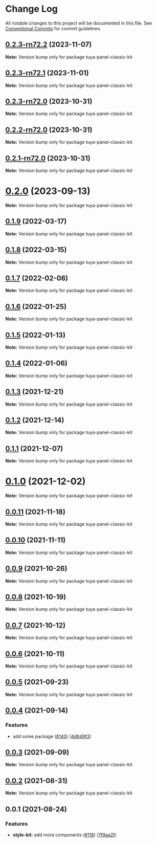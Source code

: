 # Change Log

All notable changes to this project will be documented in this file.
See [Conventional Commits](https://conventionalcommits.org) for commit guidelines.

## [0.2.3-rn72.2](https://github.com/tuya/tuya-panel-kit/compare/tuya-panel-classic-kit@0.2.3-rn72.1...tuya-panel-classic-kit@0.2.3-rn72.2) (2023-11-07)

**Note:** Version bump only for package tuya-panel-classic-kit





## [0.2.3-rn72.1](https://github.com/tuya/tuya-panel-kit/compare/tuya-panel-classic-kit@0.2.3-rn72.0...tuya-panel-classic-kit@0.2.3-rn72.1) (2023-11-01)

**Note:** Version bump only for package tuya-panel-classic-kit





## [0.2.3-rn72.0](https://github.com/tuya/tuya-panel-kit/compare/tuya-panel-classic-kit@0.2.2-rn72.0...tuya-panel-classic-kit@0.2.3-rn72.0) (2023-10-31)

**Note:** Version bump only for package tuya-panel-classic-kit





## [0.2.2-rn72.0](https://github.com/tuya/tuya-panel-kit/compare/tuya-panel-classic-kit@0.2.1-rn72.0...tuya-panel-classic-kit@0.2.2-rn72.0) (2023-10-31)

**Note:** Version bump only for package tuya-panel-classic-kit





## [0.2.1-rn72.0](https://github.com/tuya/tuya-panel-kit/compare/tuya-panel-classic-kit@0.2.0...tuya-panel-classic-kit@0.2.1-rn72.0) (2023-10-31)

**Note:** Version bump only for package tuya-panel-classic-kit





# [0.2.0](https://github.com/tuya/tuya-panel-kit/compare/tuya-panel-classic-kit@0.1.9...tuya-panel-classic-kit@0.2.0) (2023-09-13)

**Note:** Version bump only for package tuya-panel-classic-kit





## [0.1.9](https://github.com/tuya/tuya-panel-kit/compare/tuya-panel-classic-kit@0.1.8...tuya-panel-classic-kit@0.1.9) (2022-03-17)

**Note:** Version bump only for package tuya-panel-classic-kit





## [0.1.8](https://github.com/tuya/tuya-panel-kit/compare/tuya-panel-classic-kit@0.1.7...tuya-panel-classic-kit@0.1.8) (2022-03-15)

**Note:** Version bump only for package tuya-panel-classic-kit





## [0.1.7](https://github.com/tuya/tuya-panel-kit/compare/tuya-panel-classic-kit@0.1.6...tuya-panel-classic-kit@0.1.7) (2022-02-08)

**Note:** Version bump only for package tuya-panel-classic-kit





## [0.1.6](https://github.com/tuya/tuya-panel-kit/compare/tuya-panel-classic-kit@0.1.5...tuya-panel-classic-kit@0.1.6) (2022-01-25)

**Note:** Version bump only for package tuya-panel-classic-kit





## [0.1.5](https://github.com/tuya/tuya-panel-kit/compare/tuya-panel-classic-kit@0.1.4...tuya-panel-classic-kit@0.1.5) (2022-01-13)

**Note:** Version bump only for package tuya-panel-classic-kit





## [0.1.4](https://github.com/tuya/tuya-panel-kit/compare/tuya-panel-classic-kit@0.1.3...tuya-panel-classic-kit@0.1.4) (2022-01-06)

**Note:** Version bump only for package tuya-panel-classic-kit





## [0.1.3](https://github.com/tuya/tuya-panel-kit/compare/tuya-panel-classic-kit@0.1.2...tuya-panel-classic-kit@0.1.3) (2021-12-21)

**Note:** Version bump only for package tuya-panel-classic-kit





## [0.1.2](https://github.com/tuya/tuya-panel-kit/compare/tuya-panel-classic-kit@0.1.1...tuya-panel-classic-kit@0.1.2) (2021-12-14)

**Note:** Version bump only for package tuya-panel-classic-kit





## [0.1.1](https://github.com/tuya/tuya-panel-kit/compare/tuya-panel-classic-kit@0.0.11...tuya-panel-classic-kit@0.1.1) (2021-12-07)

**Note:** Version bump only for package tuya-panel-classic-kit





# [0.1.0](https://github.com/tuya/tuya-panel-kit/compare/tuya-panel-classic-kit@0.0.11...tuya-panel-classic-kit@0.1.0) (2021-12-02)

**Note:** Version bump only for package tuya-panel-classic-kit





## [0.0.11](https://github.com/tuya/tuya-panel-kit/compare/tuya-panel-classic-kit@0.0.10...tuya-panel-classic-kit@0.0.11) (2021-11-18)

**Note:** Version bump only for package tuya-panel-classic-kit





## [0.0.10](https://github.com/tuya/tuya-panel-kit/compare/tuya-panel-classic-kit@0.0.9...tuya-panel-classic-kit@0.0.10) (2021-11-11)

**Note:** Version bump only for package tuya-panel-classic-kit





## [0.0.9](https://github.com/tuya/tuya-panel-kit/compare/tuya-panel-classic-kit@0.0.8...tuya-panel-classic-kit@0.0.9) (2021-10-26)

**Note:** Version bump only for package tuya-panel-classic-kit





## [0.0.8](https://github.com/tuya/tuya-panel-kit/compare/tuya-panel-classic-kit@0.0.6...tuya-panel-classic-kit@0.0.8) (2021-10-19)

**Note:** Version bump only for package tuya-panel-classic-kit





## [0.0.7](https://github.com/tuya/tuya-panel-kit/compare/tuya-panel-classic-kit@0.0.6...tuya-panel-classic-kit@0.0.7) (2021-10-12)

**Note:** Version bump only for package tuya-panel-classic-kit





## [0.0.6](https://github.com/tuya/tuya-panel-kit/compare/tuya-panel-classic-kit@0.0.5...tuya-panel-classic-kit@0.0.6) (2021-10-11)

**Note:** Version bump only for package tuya-panel-classic-kit





## [0.0.5](https://github.com/tuya/tuya-panel-kit/compare/tuya-panel-classic-kit@0.0.4...tuya-panel-classic-kit@0.0.5) (2021-09-23)

**Note:** Version bump only for package tuya-panel-classic-kit





## [0.0.4](https://github.com/tuya/tuya-panel-kit/compare/tuya-panel-classic-kit@0.0.3...tuya-panel-classic-kit@0.0.4) (2021-09-14)


### Features

* add some package ([#140](https://github.com/tuya/tuya-panel-kit/issues/140)) ([4d649f3](https://github.com/tuya/tuya-panel-kit/commit/4d649f3020ac96bc9aa16c0d27f925b13244317c))





## [0.0.3](https://github.com/tuya/tuya-panel-kit/compare/tuya-panel-classic-kit@0.0.2...tuya-panel-classic-kit@0.0.3) (2021-09-09)

**Note:** Version bump only for package tuya-panel-classic-kit





## [0.0.2](https://github.com/tuya/tuya-panel-kit/compare/tuya-panel-classic-kit@0.0.1...tuya-panel-classic-kit@0.0.2) (2021-08-31)

**Note:** Version bump only for package tuya-panel-classic-kit





## 0.0.1 (2021-08-24)


### Features

* **style-kit:** add more components ([#119](https://github.com/tuya/tuya-panel-kit/issues/119)) ([7f9aa2f](https://github.com/tuya/tuya-panel-kit/commit/7f9aa2fecf01c73760eeb88fcc09703ccef3afca))
